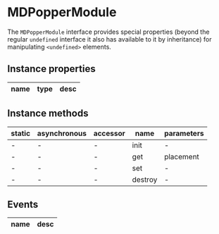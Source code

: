 # MDPopperModule

The `MDPopperModule` interface provides special properties (beyond the regular `undefined` interface it also has available to it by inheritance) for manipulating `<undefined>` elements.

## Instance properties

| name | type | desc |
| ---- | ---- | ---- |

## Instance methods

| static | asynchronous | accessor | name    | parameters |
| ------ | ------------ | -------- | ------- | ---------- |
| -      | -            | -        | init    | -          |
| -      | -            | -        | get     | placement  |
| -      | -            | -        | set     | -          |
| -      | -            | -        | destroy | -          |

## Events

| name | desc |
| ---- | ---- |
